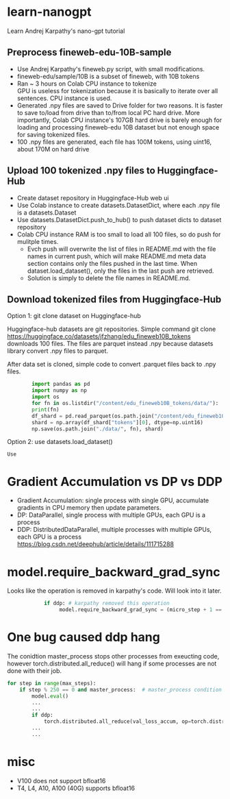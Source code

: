 # learn-nanogpt
Learn Andrej Karpathy's nano-gpt tutorial


## Preprocess fineweb-edu-10B-sample
- Use Andrej Karpathy's fineweb.py script, with small modifications.
- fineweb-edu/sample/10B is a subset of fineweb, with 10B tokens
- Ran ~ 3 hours on Colab CPU instance to tokenize <br> 
    GPU is useless for tokenization because it is basically to iterate over all sentences. CPU instance is used.
- Generated .npy files are saved to Drive folder for two reasons. It is faster to save to/load from drive than to/from local PC hard drive. More importantly, Colab CPU instance's 107GB hard drive is barely enough for loading and processing fineweb-edu 10B dataset but not enough space for saving tokenized files. 
- 100 .npy files are generated, each file has 100M tokens, using uint16, about 170M on hard drive
## Upload 100 tokenized .npy files to Huggingface-Hub 
- Create dataset repository in Huggingface-Hub web ui
- Use Colab instance to create datasets.DatasetDict, where each .npy file is a datasets.Dataset
- Use datasets.DatasetDict.push_to_hub() to push dataset dicts to dataset repository
- Colab CPU instance RAM is too small to load all 100 files, so do push for mulitple times. 
    - Evch push will overwrite the list of files in README.md with the file names in current push, which will make README.md meta data section contains only the files pushed in the last time. When dataset.load_dataset(), only the files in the last push are retrieved. 
    - Solution is simply to delete the file names in README.md. 

## Download tokenized files from Huggingface-Hub
Option 1: git clone dataset on Huggingface-hub

Huggingface-hub datasets are git repositories. Simple command git clone 
https://huggingface.co/datasets/jfzhang/edu_fineweb10B_tokens 
downloads 100 files. The files are parquet instead .npy because datasets library convert .npy files to parquet. 

After data set is cloned, simple code to convert .parquet files back to .npy files.
```python
        import pandas as pd
        import numpy as np
        import os
        for fn in os.listdir("/content/edu_fineweb10B_tokens/data/"):
        print(fn)
        df_shard = pd.read_parquet(os.path.join("/content/edu_fineweb10B_tokens/data/", fn))
        shard = np.array(df_shard["tokens"][0], dtype=np.uint16)
        np.save(os.path.join("./data/", fn), shard)
```

Option 2: use datasets.load_dataset()

    Use




# Gradient Accumulation vs DP vs DDP
- Gradient Accumulation: single process with single GPU, accumulate gradients in CPU memory then update parameters. 
- DP: DataParallel, single process with multiple GPUs, each GPU is a process
- DDP: DistributedDataParallel, multiple processes with multiple GPUs, each GPU is a process
https://blog.csdn.net/deephub/article/details/111715288



# model.require_backward_grad_sync
Looks like the operation is removed in karpathy's code. Will look into it later. 
```python
            if ddp: # karpathy removed this operation
                 model.require_backward_grad_sync = (micro_step + 1 == gradient_accumulation_steps)
```


# One bug caused ddp hang
The conidtion master_process stops other processes from exeucting code, however torch.distributed.all_reduce() will hang if some processes are not done with their job. 
```python
for step in range(max_steps):
    if step % 250 == 0 and master_process:  # master_process condition caused ddp hang
        model.eval()
        ...
        ...
        if ddp:
            torch.distributed.all_reduce(val_loss_accum, op=torch.distributed.ReduceOp.AVG)
        ...
        ...
```



# misc
- V100 does not support bfloat16
- T4, L4, A10, A100 (40G) supports bfloat16
